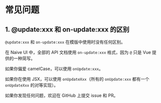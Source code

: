 # 常见问题

## 1. @update:xxx 和 on-update:xxx 的区别

`@update:xxx` 和 `on-update:xxx` 在模版中使用时没有任何区别。

在 Naive UI 中，全部的 API 文档使用 `on-update:xxx` 格式，因为 `@` 只是 Vue 提供的一种简写。

如果你偏爱 camelCase，可以使用 `onUpdate:xxx`。

如果你在使用 JSX，可以使用 `onUpdateXxx`（所有的 `onUpdate:xxx` 都有一个 `onUpdateXxx` 的对等实现）。

如果你发现任何问题，欢迎在 GitHub 上提交 issue 和 PR。
